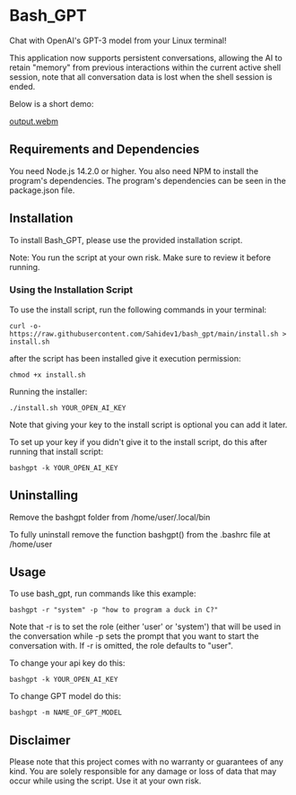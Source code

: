 # Bash_GPT

Chat with OpenAI's GPT-3 model from your Linux terminal!

This application now supports persistent conversations, allowing the AI to retain "memory" from previous interactions within the current active shell session, note that all conversation data is lost when the shell session is ended.

Below is a short demo:

[output.webm](https://github.com/Sahidev1/bash_gpt/assets/80922338/b574b029-1368-4e34-9982-58a77cda7d93)

## Requirements and Dependencies

You need Node.js 14.2.0 or higher. You also need NPM to install the program's dependencies. The program's dependencies can be seen in the package.json file.
## Installation

To install Bash_GPT, please use the provided installation script.

Note: You run the script at your own risk. Make sure to review it before running.
### Using the Installation Script

To use the install script, run the following commands in your terminal:


```
curl -o- https://raw.githubusercontent.com/Sahidev1/bash_gpt/main/install.sh > install.sh
```

after the script has been installed give it execution permission:
```
chmod +x install.sh
```
Running the installer: 
```
./install.sh YOUR_OPEN_AI_KEY
```
Note that giving your key to the install script is optional you can add it later.


To set up your key if you didn't give it to the install script, do this after running that install script:
```
bashgpt -k YOUR_OPEN_AI_KEY
```

## Uninstalling 
Remove the bashgpt folder from /home/user/.local/bin 

To fully uninstall remove the function bashgpt() from the .bashrc file at /home/user

## Usage

To use bash_gpt, run commands like this example:


```
bashgpt -r "system" -p "how to program a duck in C?"
```

Note that -r is to set the role (either 'user' or 'system') that will be used in the conversation while -p sets the prompt that you want to start the conversation with. If -r is omitted, the role defaults to "user".

To change your api key do this: 
```
bashgpt -k YOUR_OPEN_AI_KEY 
```

To change GPT model do this:
```
bashgpt -m NAME_OF_GPT_MODEL 
```

## Disclaimer

Please note that this project comes with no warranty or guarantees of any kind. You are solely responsible for any damage or loss of data that may occur while using the script. Use it at your own risk.
